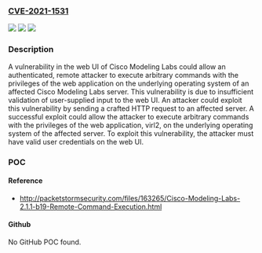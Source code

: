 ### [CVE-2021-1531](https://cve.mitre.org/cgi-bin/cvename.cgi?name=CVE-2021-1531)
![](https://img.shields.io/static/v1?label=Product&message=Cisco%20Modeling%20Labs%20&color=blue)
![](https://img.shields.io/static/v1?label=Version&message=n%2Fa&color=blue)
![](https://img.shields.io/static/v1?label=Vulnerability&message=CWE-88&color=brighgreen)

### Description

A vulnerability in the web UI of Cisco Modeling Labs could allow an authenticated, remote attacker to execute arbitrary commands with the privileges of the web application on the underlying operating system of an affected Cisco Modeling Labs server. This vulnerability is due to insufficient validation of user-supplied input to the web UI. An attacker could exploit this vulnerability by sending a crafted HTTP request to an affected server. A successful exploit could allow the attacker to execute arbitrary commands with the privileges of the web application, virl2, on the underlying operating system of the affected server. To exploit this vulnerability, the attacker must have valid user credentials on the web UI.

### POC

#### Reference
- http://packetstormsecurity.com/files/163265/Cisco-Modeling-Labs-2.1.1-b19-Remote-Command-Execution.html

#### Github
No GitHub POC found.

